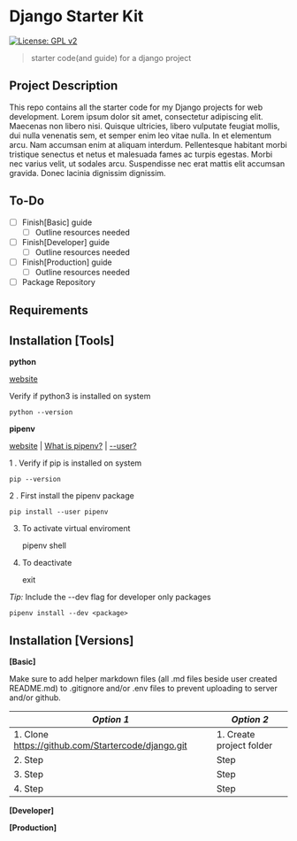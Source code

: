 Django Starter Kit
==================
[![License: GPL v2](https://img.shields.io/badge/License-GPL%20v2-blue.svg)](https://www.gnu.org/licenses/old-licenses/gpl-2.0.en.html)
> starter code(and guide) for a django project

Project Description
---

This repo contains all the starter code for my Django projects for web development. Lorem ipsum dolor sit amet, consectetur adipiscing elit. Maecenas non libero nisi. Quisque ultricies, libero vulputate feugiat mollis, dui nulla venenatis sem, et semper enim leo vitae nulla. In et elementum arcu. Nam accumsan enim at aliquam interdum. Pellentesque habitant morbi tristique senectus et netus et malesuada fames ac turpis egestas. Morbi nec varius velit, ut sodales arcu. Suspendisse nec erat mattis elit accumsan gravida. Donec lacinia dignissim dignissim.

To-Do
---

- [ ] Finish[Basic] guide
  - [ ] Outline resources needed
- [ ] Finish[Developer] guide
  - [ ] Outline resources needed
- [ ] Finish[Production] guide
  - [ ] Outline resources needed
- [ ] Package Repository

Requirements
---

Installation [Tools]
---

**python**

[website](https://www.python.org/downloads/)

Verify if python3 is installed on system

    python --version

**pipenv**

[website](https://pip.pypa.io/en/stable/user_guide/#user-installs) | [What is pipenv?](https://docs.python-guide.org/dev/virtualenvs/) | [--user?](https://pip.pypa.io/en/stable/user_guide/#user-installs)

1 . Verify if pip is installed on system

    pip --version

2 . First install the pipenv package

    pip install --user pipenv
    
3. To activate virtual enviroment

    pipenv shell    

4. To deactivate

    exit
    
*Tip:* Include the --dev flag for developer only packages

    pipenv install --dev <package>
    
Installation [Versions]
---

**[Basic]**

Make sure to add helper markdown files (all .md files beside user created README.md) to .gitignore and/or .env files to prevent uploading to server and/or github.

*Option 1* | *Option 2*
---------- | ----------
1. Clone https://github.com/Startercode/django.git <yourprojectname> | 1. Create project folder  
2. Step | Step 
3. Step | Step
4. Step | Step
    
**[Developer]**

**[Production]**
